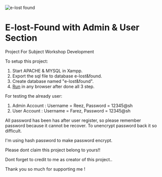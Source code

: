 ![e-lost found](https://user-images.githubusercontent.com/72819306/224063330-7d2b5211-9749-422b-bd18-882e949059af.png)
# E-lost-Found with Admin & User Section
Project For Subject Workshop Development

To setup this project:
1. Start APACHE & MYSQL in Xampp.
2. Export the sql file to database e-lost&found.
3. Create database named "e-lost&found".
4. [Run](http://localhost/e-lost&found/) in any browser after done all 3 step.

For testing the already user: 
1. Admin Account : Username = Reez, Password = 12345@sh
2. User Account : Username = Farez, Password = 12345@sh

All password has been has after user register, so please remember password because it cannot be recover. 
To unencrypt password back it so difficult.

I'm using hash password to make password encrypt.

Please dont claim this project belong to yours!!

Dont forget to credit to me as creator of this project.. 

Thank you so much for supporting me !

